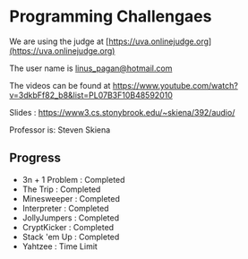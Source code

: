 # Programming Challengaes
We are using the judge at [https://uva.onlinejudge.org](https://uva.onlinejudge.org)

The user name is linus_pagan@hotmail.com

The videos can be found at https://www.youtube.com/watch?v=3dkbFf82_b8&list=PL07B3F10B48592010

Slides : https://www3.cs.stonybrook.edu/~skiena/392/audio/

Professor is: Steven Skiena

## Progress

- 3n + 1 Problem : Completed
- The Trip : Completed
- Minesweeper : Completed
- Interpreter : Completed
- JollyJumpers : Completed
- CryptKicker : Completed
- Stack 'em Up : Completed
- Yahtzee : Time Limit
